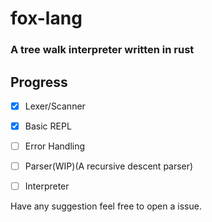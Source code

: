# fox-lang

### A tree walk interpreter written in rust

## Progress
- [x] Lexer/Scanner
- [x] Basic REPL
- [ ] Error Handling
- [ ] Parser(WIP)(A recursive descent parser)
- [ ] Interpreter


Have any suggestion feel free to open a issue.
